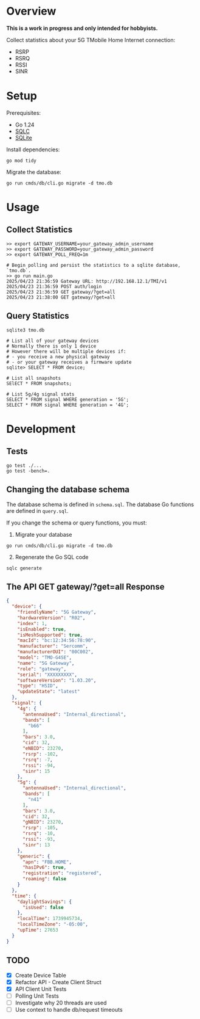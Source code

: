 # Overview
**This is a work in progress and only intended for hobbyists.**

Collect statistics about your 5G TMobile Home Internet connection:
- RSRP
- RSRQ
- RSSI
- SINR

# Setup
Prerequisites:
- Go 1.24
- [SQLC](https://docs.sqlc.dev/en/latest/overview/install.html)
- [SQLite](https://www.sqlite.org/index.html)

Install dependencies:
```commandline
go mod tidy
```

Migrate the database:
```commandline
go run cmds/db/cli.go migrate -d tmo.db
```

# Usage

## Collect Statistics
```commandline
>> export GATEWAY_USERNAME=your_gateway_admin_username
>> export GATEWAY_PASSWORD=your_gateway_admin_password
>> export GATEWAY_POLL_FREQ=1m

# Begin polling and persist the statistics to a sqlite database, `tmo.db`.
>> go run main.go
2025/04/23 21:36:59 Gateway URL: http://192.168.12.1/TMI/v1
2025/04/23 21:36:59 POST auth/login
2025/04/23 21:36:59 GET gateway/?get=all
2025/04/23 21:38:00 GET gateway/?get=all
```

## Query Statistics
```commandline
sqlite3 tmo.db

# List all of your gateway devices
# Normally there is only 1 device
# However there will be multiple devices if:
# - you receive a new physical gateway
# - or your gateway receives a firmware update
sqlite> SELECT * FROM device;

# List all snapshots
SElECT * FROM snapshots;

# List 5g/4g signal stats
SELECT * FROM signal WHERE generation = '5G';
SELECT * FROM signal WHERE generation = '4G';
```

# Development

## Tests
```commandline
go test ./...
go test -bench=.
```

## Changing the database schema
The database schema is defined in `schema.sql`.
The database Go functions are defined in `query.sql`.

If you change the schema or query functions, you must:
1. Migrate your database
```commandline
go run cmds/db/cli.go migrate -d tmo.db
```

2. Regenerate the Go SQL code
```commandline
sqlc generate
```

## The API GET gateway/?get=all Response
```json
{
  "device": {
    "friendlyName": "5G Gateway",
    "hardwareVersion": "R02",
    "index": 1,
    "isEnabled": true,
    "isMeshSupported": true,
    "macId": "bc:12:34:56:78:90",
    "manufacturer": "Sercomm",
    "manufacturerOUI": "00C002",
    "model": "TMO-G4SE",
    "name": "5G Gateway",
    "role": "gateway",
    "serial": "XXXXXXXXX",
    "softwareVersion": "1.03.20",
    "type": "HSID",
    "updateState": "latest"
  },
  "signal": {
    "4g": {
      "antennaUsed": "Internal_directional",
      "bands": [
        "b66"
      ],
      "bars": 3.0,
      "cid": 32,
      "eNBID": 23270,
      "rsrp": -102,
      "rsrq": -7,
      "rssi": -94,
      "sinr": 15
    },
    "5g": {
      "antennaUsed": "Internal_directional",
      "bands": [
        "n41"
      ],
      "bars": 3.0,
      "cid": 32,
      "gNBID": 23270,
      "rsrp": -105,
      "rsrq": -10,
      "rssi": -93,
      "sinr": 13
    },
    "generic": {
      "apn": "FBB.HOME",
      "hasIPv6": true,
      "registration": "registered",
      "roaming": false
    }
  },
  "time": {
    "daylightSavings": {
      "isUsed": false
    },
    "localTime": 1739945734,
    "localTimeZone": "-05:00",
    "upTime": 27653
  }
}
```

## TODO
- [X] Create Device Table
- [X] Refactor API - Create Client Struct
- [X] API Client Unit Tests
- [ ] Polling Unit Tests
- [ ] Investigate why 20 threads are used
- [ ] Use context to handle db/request timeouts

